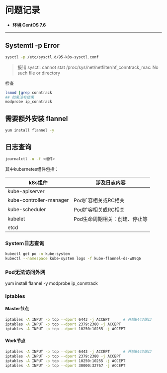 # 问题记录

* **环境 CentOS 7.6**

----

## Systemtl -p Error

``` sh
sysctl -p /etc/sysctl.d/95-k8s-sysctl.conf
```

>报错 sysctl: cannot stat /proc/sys/net/netfilter/nf_conntrack_max: No such file or directory

检查

``` sh
lsmod |grep conntrack
## 如果没有结果
modprobe ip_conntrack
```

## 需要额外安装 flannel

```sh
yum install flannel -y
```

## 日志查询

``` sh
journalctl -u -f <组件>
```

其中kubernetes组件包括：

| k8s组件 | 涉及日志内容 |
| -- | -- |
| kube-apiserver| |
| kube-controller-manager |Pod扩容相关或RC相关|
| kube-scheduler | Pod扩容相关或RC相关 |
| kubelet | Pod生命周期相关：创建、停止等 |
| etcd| |

### System日志查询

```sh
kubectl get po -n kube-system
kubectl --namespace kube-system logs -f kube-flannel-ds-w89q6
```

### Pod无法访问外网

yum install flannel -y
modprobe ip_conntrack

### iptables

#### Master节点

```sh
iptables -A INPUT -p tcp --dport 6443 -j ACCEPT      # 开放6443端口
iptables -A INPUT -p tcp --dport 2379:2380 -j ACCEPT
iptables -A INPUT -p tcp --dport 10250:10255 -j ACCEPT
```

#### Work节点

```sh
iptables -A INPUT -p tcp --dport 6443 -j ACCEPT      # 开放6443端口
iptables -A INPUT -p tcp --dport 2379:2380 -j ACCEPT
iptables -A INPUT -p tcp --dport 10250:10255 -j ACCEPT
iptables -A INPUT -p tcp --dport 30000:32767 -j ACCEPT
```
